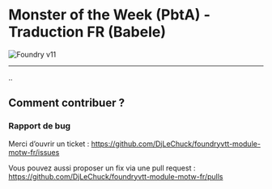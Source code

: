 # Monster of the Week (PbtA) - Traduction FR (Babele)

![Foundry v11](https://img.shields.io/badge/foundry-v11-green)

---

..

## Comment contribuer ?

### Rapport de bug

Merci d’ouvrir un ticket : https://github.com/DjLeChuck/foundryvtt-module-motw-fr/issues

Vous pouvez aussi proposer un fix via une pull request : https://github.com/DjLeChuck/foundryvtt-module-motw-fr/pulls
